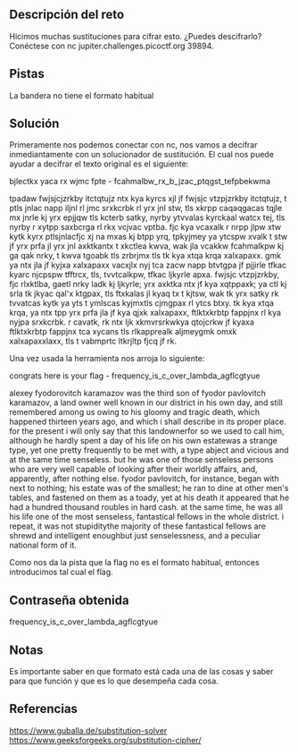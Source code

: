 ## Descripción del reto
Hicimos muchas sustituciones para cifrar esto. ¿Puedes descifrarlo? Conéctese con nc jupiter.challenges.picoctf.org 39894.
## Pistas 
La bandera no tiene el formato habitual
## Solución 
Primeramente nos podemos conectar con nc, nos vamos a decifrar inmediantamente con un solucionador de sustitución. El cual nos puede ayudar a decifrar el texto original es el siguiente: 

bjlectkx yaca rx wjmc fpte - fcahmalbw_rx_b_jzac_ptqgst_tefpbekwma

tpadaw fwjsjcjzrkby itctqtujz ntx kya kyrcs xjl jf fwjsjc vtzpjzrkby itctqtujz, t ptls jnlac napp iljnl rl jmc srxkcrbk rl yrx jnl stw, tls xkrpp caqaqgacas tqjle mx jnrle kj yrx epjjqw tls kcterb satky, nyrby ytvvalas kyrckaal watcx tej, tls nyrby r xytpp saxbcrga rl rkx vcjvac vptba. fjc kya vcaxalk r nrpp jlpw xtw kytk kyrx ptlsjnlacfjc xj na mxas kj btpp yrq, tpkyjmey ya ytcspw xvalk t stw jf yrx prfa jl yrx jnl axktkantx t xkctlea kwva, wak jla vcakkw fcahmalkpw kj ga qak nrky, t kwva tgoabk tls zrbrjmx tls tk kya xtqa krqa xalxapaxx. gmk ya ntx jla jf kyjxa xalxapaxx vacxjlx nyj tca zacw napp btvtgpa jf pjjirle tfkac kyarc njcpspw tfftrcx, tls, tvvtcalkpw, tfkac ljkyrle apxa. fwjsjc vtzpjzrkby, fjc rlxktlba, gaetl nrky ladk kj ljkyrle; yrx axktka ntx jf kya xqtppaxk; ya ctl kj srla tk jkyac qal'x ktgpax, tls ftxkalas jl kyaq tx t kjtsw, wak tk yrx satky rk tvvatcas kytk ya yts t ymlscas kyjmxtls cjmgpax rl ytcs btxy. tk kya xtqa krqa, ya ntx tpp yrx prfa jla jf kya qjxk xalxapaxx, ftlktxkrbtp fappjnx rl kya nyjpa srxkcrbk. r cavatk, rk ntx ljk xkmvrsrkwkya qtojcrkw jf kyaxa ftlktxkrbtp fappjnx tca xycans tls rlkapprealk aljmeygmk omxk xalxapaxxlaxx, tls t vabmprtc ltkrjltp fjcq jf rk.

Una vez usada la herramienta nos arroja lo siguiente: 

congrats here is your flag - frequency_is_c_over_lambda_agflcgtyue

alexey fyodorovitch karamazov was the third son of fyodor pavlovitch karamazov, a land owner well known in our district in his own day, and still remembered among us owing to his gloomy and tragic death, which happened thirteen years ago, and which i shall describe in its proper place. for the present i will only say that this landownerfor so we used to call him, although he hardly spent a day of his life on his own estatewas a strange type, yet one pretty frequently to be met with, a type abject and vicious and at the same time senseless. but he was one of those senseless persons who are very well capable of looking after their worldly affairs, and, apparently, after nothing else. fyodor pavlovitch, for instance, began with next to nothing; his estate was of the smallest; he ran to dine at other men's tables, and fastened on them as a toady, yet at his death it appeared that he had a hundred thousand roubles in hard cash. at the same time, he was all his life one of the most senseless, fantastical fellows in the whole district. i repeat, it was not stupiditythe majority of these fantastical fellows are shrewd and intelligent enoughbut just senselessness, and a peculiar national form of it.

Como nos da la pista que la flag no es el formato habitual, entonces introducimos tal cual el flag.

## Contraseña obtenida 
frequency_is_c_over_lambda_agflcgtyue
## Notas 
Es importante saber en que formato está  cada una de las cosas y saber para que función y que es lo que desempeña cada cosa. 
## Referencias 
https://www.guballa.de/substitution-solver
https://www.geeksforgeeks.org/substitution-cipher/

